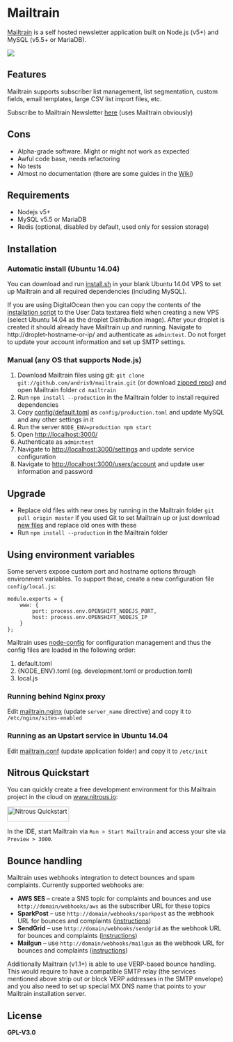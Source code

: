 # Mailtrain

[Mailtrain](http://mailtrain.org) is a self hosted newsletter application built on Node.js (v5+) and MySQL (v5.5+ or MariaDB).

![](http://mailtrain.org/mailtrain.png)

## Features

Mailtrain supports subscriber list management, list segmentation, custom fields, email templates, large CSV list import files, etc.

Subscribe to Mailtrain Newsletter [here](http://mailtrain.org/subscription/EysIv8sAx) (uses Mailtrain obviously)

## Cons

  * Alpha-grade software. Might or might not work as expected
  * Awful code base, needs refactoring
  * No tests
  * Almost no documentation (there are some guides in the [Wiki](https://github.com/andris9/mailtrain/wiki))

## Requirements

  * Nodejs v5+
  * MySQL v5.5 or MariaDB
  * Redis (optional, disabled by default, used only for session storage)

## Installation

### Automatic install (Ubuntu 14.04)

You can download and run [install.sh](setup/install.sh) in your blank Ubuntu 14.04 VPS to set up
Mailtrain and all required dependencies (including MySQL).

If you are using DigitalOcean then you can copy the contents of the [installation script](setup/install.sh) to the User Data textarea field when creating a new VPS (select Ubuntu 14.04 as the droplet Distribution image). After your droplet is created it should already have Mailtrain up and running. Navigate to http://droplet-hostname-or-ip/ and authenticate as `admin`:`test`. Do not forget to update your account information and set up SMTP settings.

### Manual (any OS that supports Node.js)

  1. Download Mailtrain files using git: `git clone git://github.com/andris9/mailtrain.git` (or download [zipped repo](https://github.com/andris9/mailtrain/archive/master.zip)) and open Mailtrain folder `cd mailtrain`
  2. Run `npm install --production` in the Mailtrain folder to install required dependencies
  3. Copy [config/default.toml](config/default.toml) as `config/production.toml` and update MySQL and any other settings in it
  4. Run the server `NODE_ENV=production npm start`
  5. Open [http://localhost:3000/](http://localhost:3000/)
  6. Authenticate as `admin`:`test`
  7. Navigate to [http://localhost:3000/settings](http://localhost:3000/settings) and update service configuration
  8. Navigate to [http://localhost:3000/users/account](http://localhost:3000/users/account) and update user information and password

## Upgrade

  * Replace old files with new ones by running in the Mailtrain folder `git pull origin master` if you used Git to set Mailtrain up or just download [new files](https://github.com/andris9/mailtrain/archive/master.zip) and replace old ones with these
  * Run `npm install --production` in the Mailtrain folder

## Using environment variables

Some servers expose custom port and hostname options through environment variables. To support these, create a new configuration file `config/local.js`:

```
module.exports = {
    www: {
        port: process.env.OPENSHIFT_NODEJS_PORT,
        host: process.env.OPENSHIFT_NODEJS_IP
    }
};
```

Mailtrain uses [node-config](https://github.com/lorenwest/node-config) for configuration management and thus the config files are loaded in the following order:

  1. default.toml
  2. {NODE_ENV}.toml (eg. development.toml or production.toml)
  3. local.js

### Running behind Nginx proxy

Edit [mailtrain.nginx](setup/mailtrain.nginx) (update `server_name` directive) and copy it to `/etc/nginx/sites-enabled`

### Running as an Upstart service in Ubuntu 14.04

Edit [mailtrain.conf](setup/mailtrain.conf) (update application folder) and copy it to `/etc/init`

## Nitrous Quickstart

You can quickly create a free development environment for this Mailtrain project in the cloud on www.nitrous.io:

<a href="https://www.nitrous.io/quickstart">
  <img src="https://nitrous-image-icons.s3.amazonaws.com/quickstart.png" alt="Nitrous Quickstart" width=142 height=34>
</a>

In the IDE, start Mailtrain via `Run > Start Mailtrain` and access your site via `Preview > 3000`.

## Bounce handling

Mailtrain uses webhooks integration to detect bounces and spam complaints. Currently supported webhooks are:

  * **AWS SES** – create a SNS topic for complaints and bounces and use `http://domain/webhooks/aws` as the subscriber URL for these topics
  * **SparkPost** – use `http://domain/webhooks/sparkpost` as the webhook URL for bounces and complaints ([instructions](https://github.com/andris9/mailtrain/wiki/Setting-up-Webhooks-for-SparkPost))
  * **SendGrid** – use `http://domain/webhooks/sendgrid` as the webhook URL for bounces and complaints ([instructions](https://github.com/andris9/mailtrain/wiki/Setting-up-Webhooks-for-SendGrid))
  * **Mailgun** – use `http://domain/webhooks/mailgun` as the webhook URL for bounces and complaints ([instructions](https://github.com/andris9/mailtrain/wiki/Setting-up-Webhooks-for-Mailgun))

Additionally Mailtrain (v1.1+) is able to use VERP-based bounce handling. This would require to have a compatible SMTP relay (the services mentioned above strip out or block VERP addresses in the SMTP envelope) and you also need to set up special MX DNS name that points to your Mailtrain installation server.

## License

**GPL-V3.0**
